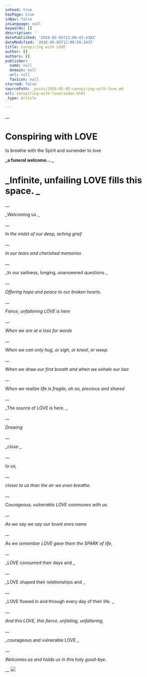 ```yaml
---
inFeed: true
hasPage: true
inNav: false
inLanguage: null
keywords: []
description: ''
datePublished: '2016-05-05T12:09:43.438Z'
dateModified: '2016-05-05T12:08:50.243Z'
title: Conspiring with LOVE
author: []
authors: []
publisher:
  name: null
  domain: null
  url: null
  favicon: null
starred: false
sourcePath: _posts/2016-05-05-conspiring-with-love.md
url: conspiring-with-love/index.html
_type: Article

---
```

__

# Conspiring with LOVE

to breathe with the Spirit and surrender to love

**_a funeral welcome... _**

# _Infinite, unfailing LOVE fills this space. _

__

_Welcoming us _

__

_In the midst of our deep, aching grief_

__

_In our tears and cherished memories_

__

_In our sadness, longing, unanswered questions _

__

_Offering hope and peace to our broken hearts._

__

_Fierce, unfaltering LOVE is here_

__

_When we are at a loss for words_

__

_When we can only hug, or sigh, or kneel, or weep._

__

_When we draw our first breath and when we exhale our last_

__

_When we realize life is fragile, oh so, precious and shared_

__

_The source of LOVE is here. _

__

_Drawing_

__

_close _

__

_to us,_

__

_closer to us than the air we even breathe._

__

_Courageous, vulnerable LOVE communes with us._

__

_As we say we say our loved ones name_

__

_As we remember LOVE gave them the SPARK of life,_

__

_LOVE consumed their days and _

__

_LOVE shaped their relationships and _

__

_LOVE flowed in and through every day of their life. _

__

_And this LOVE, this fierce, unfailing, unfaltering,_

__

_courageous and vulnerable LOVE _

__

_Welcomes us and holds us in this holy good-bye._

__
![](https://the-grid-user-content.s3-us-west-2.amazonaws.com/23c0a9bc-b509-4a48-b233-d65d541d7515.jpg)